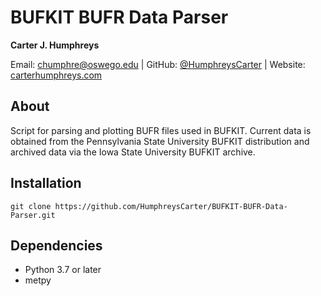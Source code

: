 # BUFKIT BUFR Data Parser
**Carter J. Humphreys**

Email: [chumphre@oswego.edu](mailto:chumphre@oswego.edu) | GitHub: [@HumphreysCarter](https://github.com/HumphreysCarter) | Website: [carterhumphreys.com](http://carterhumphreys.com/)

## About
Script for parsing and plotting BUFR files used in BUFKIT. Current data is obtained from the Pennsylvania State University BUFKIT distribution and archived data via the Iowa State University BUFKIT archive.

## Installation
```
git clone https://github.com/HumphreysCarter/BUFKIT-BUFR-Data-Parser.git
```

## Dependencies
* Python 3.7 or later
* metpy
